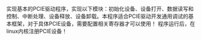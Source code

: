 实现基本的PCIE驱动程序，实现以下模块：初始化设备、设备打开、数据读写和控制、中断处理、设备释放、设备卸载。本程序适合PCIE驱动开发通用调试的基本框架，对于具体PCIE设备，需要配置相关寄存器才可以使用！
程序运行后，在linux内核注册PCIE设备！